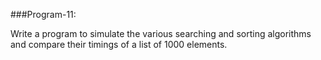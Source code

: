 ###Program-11: 

Write a program to simulate the various searching and sorting algorithms and compare their timings of a list of 1000 elements.